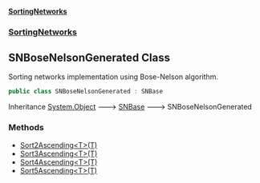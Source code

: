 #### [SortingNetworks](./index.md 'index')
### [SortingNetworks](./SortingNetworks.md 'SortingNetworks')
## SNBoseNelsonGenerated Class
Sorting networks implementation using Bose-Nelson algorithm.  
```csharp
public class SNBoseNelsonGenerated : SNBase
```
Inheritance [System.Object](https://docs.microsoft.com/en-us/dotnet/api/System.Object 'System.Object') &#129106; [SNBase](./SortingNetworks-SNBase.md 'SortingNetworks.SNBase') &#129106; SNBoseNelsonGenerated  
### Methods
- [Sort2Ascending&lt;T&gt;(T)](./SortingNetworks-SNBoseNelsonGenerated-Sort2Ascending-T-(T).md 'SortingNetworks.SNBoseNelsonGenerated.Sort2Ascending&lt;T&gt;(T)')
- [Sort3Ascending&lt;T&gt;(T)](./SortingNetworks-SNBoseNelsonGenerated-Sort3Ascending-T-(T).md 'SortingNetworks.SNBoseNelsonGenerated.Sort3Ascending&lt;T&gt;(T)')
- [Sort4Ascending&lt;T&gt;(T)](./SortingNetworks-SNBoseNelsonGenerated-Sort4Ascending-T-(T).md 'SortingNetworks.SNBoseNelsonGenerated.Sort4Ascending&lt;T&gt;(T)')
- [Sort5Ascending&lt;T&gt;(T)](./SortingNetworks-SNBoseNelsonGenerated-Sort5Ascending-T-(T).md 'SortingNetworks.SNBoseNelsonGenerated.Sort5Ascending&lt;T&gt;(T)')
